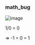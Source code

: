 ### math_bug



![image](https://github.com/lahbabic/math_bug/blob/main/picture.png)
     
  1/0 = 0
          
=> -1 = 0 = 1

